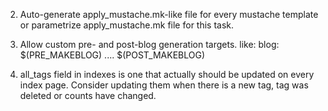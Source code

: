 2.  Auto-generate apply_mustache.mk-like file for every mustache
    template or parametrize apply_mustache.mk file for this task.

3.  Allow custom pre- and post-blog generation targets. like:
    blog: $(PRE_MAKEBLOG) .... $(POST_MAKEBLOG)

4.  all_tags field in indexes is one that actually should be updated
    on every index page. Consider updating them when there is a new
    tag, tag was deleted or counts have changed.
